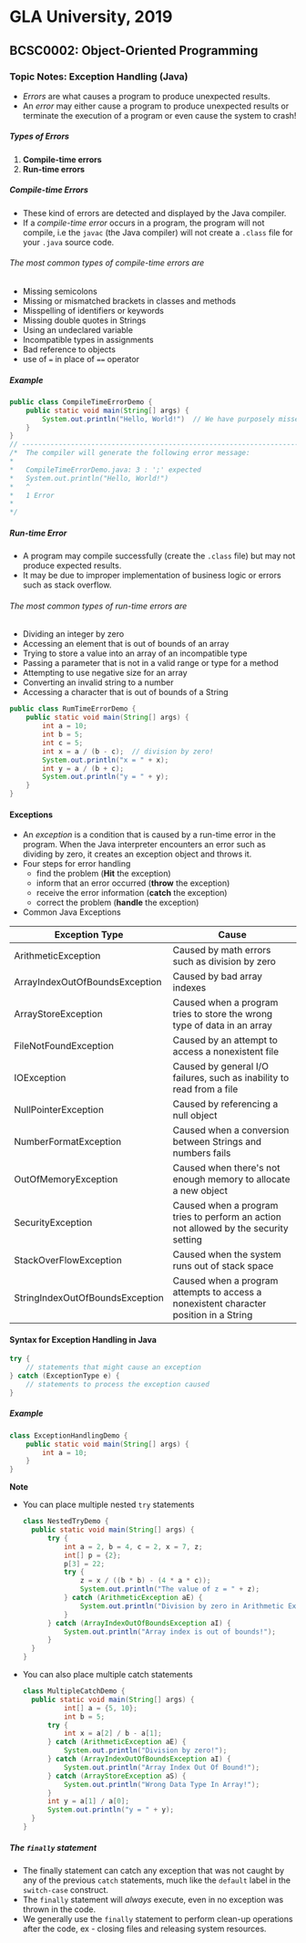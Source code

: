 # GLA University, 2019

## BCSC0002: Object-Oriented Programming



### Topic Notes: Exception Handling (Java)



- _Errors_ are what causes a program to produce unexpected results.
- An _error_ may either cause a program to produce unexpected results or terminate the execution of a program or even cause the system to crash!



##### Types of _Errors_

1. **Compile-time errors**
2. **Run-time errors**



##### Compile-time Errors

- These kind of errors are detected and displayed by the Java compiler.
- If a _compile-time error_ occurs in a program, the program will not compile, i.e the `javac` (the Java compiler) will not create a `.class` file for your `.java` source code.



###### The most common types of compile-time errors are

- Missing semicolons
- Missing or mismatched brackets in classes and methods
- Misspelling of identifiers or keywords
- Missing double quotes in Strings
- Using an undeclared variable
- Incompatible types in assignments
- Bad reference to objects
- use of `=` in place of `==` operator



##### Example

```java
public class CompileTimeErrorDemo {
    public static void main(String[] args) {
        System.out.println("Hello, World!")  // We have purposely missed a semicolon here
    }
}
// ---------------------------------------------------------------------------------------
/*	The compiler will generate the following error message:
*
*	CompileTimeErrorDemo.java: 3 : ';' expected
*	System.out.println("Hello, World!") 
*	^
*	1 Error
*
*/
```







##### Run-time Error

- A program may compile successfully (create the `.class` file) but may not produce expected results.
- It may be due to improper implementation of business logic or errors such as stack overflow.



###### The most common types of run-time errors are

- Dividing an integer by zero
- Accessing an element that is out of bounds of an array
- Trying to store a value into an array of an incompatible type
- Passing a parameter that is not in a valid range or type for a method
- Attempting to use negative size for an array
- Converting an invalid string to a number
- Accessing a character that is out of bounds of a String



```java
public class RumTimeErrorDemo {
	public static void main(String[] args) {
		int a = 10;
		int b = 5;
		int c = 5;
		int x = a / (b - c);  // division by zero!
		System.out.println("x = " + x);
		int y = a / (b + c);
		System.out.println("y = " + y);
	}
}
```





#### Exceptions

- An _exception_ is a condition that is caused by a run-time error in the program. When the Java interpreter encounters an error such as dividing by zero, it creates an exception object and throws it.
- Four steps for error handling
  - find the problem (**Hit** the exception)
  - inform that an error occurred (**throw** the exception)
  - receive the error information (**catch** the exception)
  - correct the problem (**handle** the exception)
- Common Java Exceptions

| **Exception Type**              | **Cause**                                                    |
| ------------------------------- | ------------------------------------------------------------ |
| ArithmeticException             | Caused by math errors such as division by zero               |
| ArrayIndexOutOfBoundsException  | Caused by bad array indexes                                  |
| ArrayStoreException             | Caused when a program tries to store the wrong type of data in an array |
| FileNotFoundException           | Caused by an attempt to access a nonexistent file            |
| IOException                     | Caused by general I/O failures, such as inability to read from a file |
| NullPointerException            | Caused by referencing a null object                          |
| NumberFormatException           | Caused when a conversion between Strings and numbers fails   |
| OutOfMemoryException            | Caused when there's not enough memory to allocate a new object |
| SecurityException               | Caused when a program tries to perform an action not allowed by the security setting |
| StackOverFlowException          | Caused when the system runs out of stack space               |
| StringIndexOutOfBoundsException | Caused when a program attempts to access a nonexistent character position in a String |



#### Syntax for Exception Handling in Java

```java
try {
    // statements that might cause an exception
} catch (ExceptionType e) {
    // statements to process the exception caused
}
```



##### Example

```java
class ExceptionHandlingDemo {
    public static void main(String[] args) {
        int a = 10;
    }
}
```



**Note**

- You can place multiple nested `try` statements

  ```java
  class NestedTryDemo {
  	public static void main(String[] args) {
  		try {
  			int a = 2, b = 4, c = 2, x = 7, z;
  			int[] p = {2};
  			p[3] = 22;
  			try {
  				z = x / ((b * b) - (4 * a * c));
  				System.out.println("The value of z = " + z);
  			} catch (ArithmeticException aE) {
  				System.out.println("Division by zero in Arithmetic Expression!");
  			}
  		} catch (ArrayIndexOutOfBoundsException aI) {
  			System.out.println("Array index is out of bounds!");
  		}
  	}
  }
  ```

- You can also place multiple catch statements 

  ```java
  class MultipleCatchDemo {
  	public static void main(String[] args) {
  			int[] a = {5, 10};
  			int b = 5;
  		try {
  			int x = a[2] / b - a[1];
  		} catch (ArithmeticException aE) {
  			System.out.println("Division by zero!");
  		} catch (ArrayIndexOutOfBoundsException aI) {
  			System.out.println("Array Index Out Of Bound!");
  		} catch (ArrayStoreException aS) {
  			System.out.println("Wrong Data Type In Array!");
  		}
  		int y = a[1] / a[0];
  		System.out.println("y = " + y);
  	}
  }
  ```



##### The `finally` statement

- The finally statement can catch any exception that was not caught by any of the previous `catch` statements, much like the `default` label in the `switch-case` construct.
- The `finally` statement will _always_ execute, even in no exception was thrown in the code.
- We generally use the `finally` statement to perform clean-up operations after the code, ex - closing files and releasing system resources.



